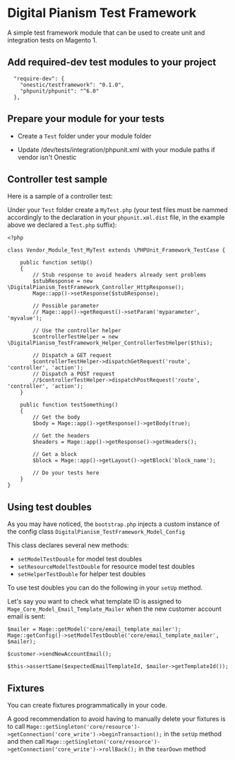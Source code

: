 # Digital Pianism Test Framework

A simple test framework module that can be used to create unit and integration tests on Magento 1.

## Add required-dev test modules to your project

      "require-dev": {
        "onestic/testframework": "0.1.0",
        "phpunit/phpunit": "^6.0"
      },

## Prepare your module for your tests

 - Create a `Test` folder under your module folder
 
 - Update /dev/tests/integration/phpunit.xml with your module paths if vendor isn't Onestic
 
## Controller test sample

Here is a sample of a controller test:

Under your `Test` folder create a `MyTest.php` (your test files must be nammed accordingly to the declaration in your `phpunit.xml.dist` file, in the example above we declared a `Test.php` suffix):

    <?php

    class Vendor_Module_Test_MyTest extends \PHPUnit_Framework_TestCase {

        public function setUp()
        {
            // Stub response to avoid headers already sent problems
            $stubResponse = new \DigitalPianism_TestFramework_Controller_HttpResponse();
            Mage::app()->setResponse($stubResponse);

            // Possible parameter
            // Mage::app()->getRequest()->setParam('myparameter', 'myvalue');

            // Use the controller helper
            $controllerTestHelper = new \DigitalPianism_TestFramework_Helper_ControllerTestHelper($this);

            // Dispatch a GET request
            $controllerTestHelper->dispatchGetRequest('route', 'controller', 'action');
            // Dispatch a POST request
            //$controllerTestHelper->dispatchPostRequest('route', 'controller', 'action');
        }

        public function testSomething()
        {
            // Get the body
            $body = Mage::app()->getResponse()->getBody(true);

            // Get the headers
            $headers = Mage::app()->getResponse()->getHeaders();

            // Get a block
            $block = Mage::app()->getLayout()->getBlock('block_name');

            // Do your tests here
        }
    }

## Using test doubles

As you may have noticed, the `bootstrap.php` injects a custom instance of the config class `DigitalPianism_TestFramework_Model_Config`

This class declares several new methods:

 - `setModelTestDouble` for model test doubles
 - `setResourceModelTestDouble` for resource model test doubles
 - `setHelperTestDouble` for helper test doubles

To use test doubles you can do the following in your `setUp` method.

Let's say you want to check what template ID is assigned to `Mage_Core_Model_Email_Template_Mailer` when the new customer account email is sent:

    $mailer = Mage::getModel('core/email_template_mailer');
    Mage::getConfig()->setModelTestDouble('core/email_template_mailer', $mailer);

    $customer->sendNewAccountEmail();

    $this->assertSame($expectedEmailTemplateId, $mailer->getTemplateId());

## Fixtures

You can create fixtures programmatically in your code.

A good recommendation to avoid having to manually delete your fixtures is to call `Mage::getSingleton('core/resource')->getConnection('core_write')->beginTransaction();` in the `setUp` method and then call `Mage::getSingleton('core/resource')->getConnection('core_write')->rollBack();` in the `tearDown` method

